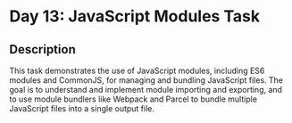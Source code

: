 # Day 13: JavaScript Modules Task

## Description

This task demonstrates the use of JavaScript modules, including ES6 modules and CommonJS, for managing and bundling JavaScript files. The goal is to understand and implement module importing and exporting, and to use module bundlers like Webpack and Parcel to bundle multiple JavaScript files into a single output file.



